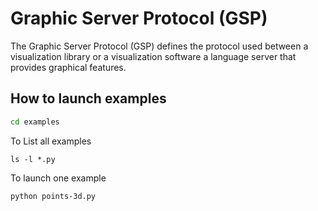 
# Graphic Server Protocol (GSP)

The Graphic Server Protocol (GSP) defines the protocol used between a visualization library or a visualization software a language server that provides graphical features.

## How to launch examples

```bash
cd examples
```

To List all examples
```
ls -l *.py
```

To launch one example
```
python points-3d.py
```
